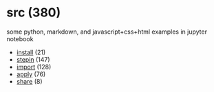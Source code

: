 # src (380)
some python, markdown, and javascript+css+html examples in jupyter notebook

+ [install](install/README.md) (21)
+ [stepin](stepin/README.md) (147)
+ [import](import/README.md) (128)
+ [apply](apply/README.md) (76)
+ [share](share/README.md) (8)
